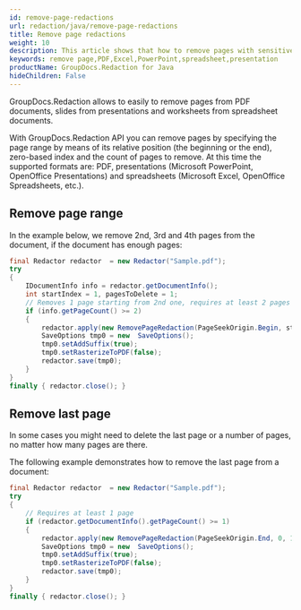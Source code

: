 ```yaml
---
id: remove-page-redactions
url: redaction/java/remove-page-redactions
title: Remove page redactions
weight: 10
description: This article shows that how to remove pages with sensitive data from your PDF, presentation and spreadsheet documents.
keywords: remove page,PDF,Excel,PowerPoint,spreadsheet,presentation
productName: GroupDocs.Redaction for Java
hideChildren: False
---
```


GroupDocs.Redaction allows to easily to remove pages from PDF documents, slides from presentations and worksheets from spreadsheet documents. 

With GroupDocs.Redaction API you can remove pages by specifying the page range by means of its relative position (the beginning or the end), zero-based index and the count of pages to remove. At this time the supported formats are: PDF, presentations (Microsoft PowerPoint, OpenOffice Presentations) and spreadsheets (Microsoft Excel, OpenOffice Spreadsheets, etc.).

## Remove page range

In the example below, we remove 2nd, 3rd and 4th pages from the document, if the document has enough pages:

```java
final Redactor redactor  = new Redactor("Sample.pdf");
try 
{
    IDocumentInfo info = redactor.getDocumentInfo();
    int startIndex = 1, pagesToDelete = 1;
    // Removes 1 page starting from 2nd one, requires at least 2 pages
    if (info.getPageCount() >= 2)
    {
        redactor.apply(new RemovePageRedaction(PageSeekOrigin.Begin, startIndex, pagesToDelete));
        SaveOptions tmp0 = new  SaveOptions();
        tmp0.setAddSuffix(true);
        tmp0.setRasterizeToPDF(false);
        redactor.save(tmp0);
    }
}
finally { redactor.close(); }
```

## Remove last page

In some cases you might need to delete the last page or a number of pages, no matter how many pages are there.

The following example demonstrates how to remove the last page from a document:

```java
final Redactor redactor  = new Redactor("Sample.pdf");
try 
{
    // Requires at least 1 page
    if (redactor.getDocumentInfo().getPageCount() >= 1)
    {
        redactor.apply(new RemovePageRedaction(PageSeekOrigin.End, 0, 1));
        SaveOptions tmp0 = new  SaveOptions();
        tmp0.setAddSuffix(true);
        tmp0.setRasterizeToPDF(false);
        redactor.save(tmp0);
    }
}
finally { redactor.close(); }
```

    
    

